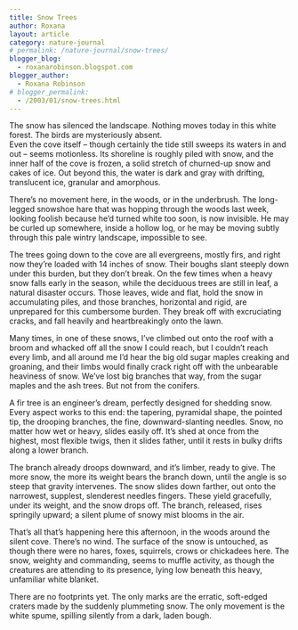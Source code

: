 ```yaml
---
title: Snow Trees
author: Roxana
layout: article
category: nature-journal
# permalink: /nature-journal/snow-trees/
blogger_blog:
  - roxanarobinson.blogspot.com
blogger_author:
  - Roxana Robinson
# blogger_permalink:
  - /2003/01/snow-trees.html
---
```

The snow has silenced the landscape. Nothing moves today in this white forest. The birds are mysteriously absent.  
Even the cove itself – though certainly the tide still sweeps its waters in and out – seems motionless. Its shoreline is roughly piled with snow, and the inner half of the cove is frozen, a solid stretch of churned-up snow and cakes of ice. Out beyond this, the water is dark and gray with drifting, translucent ice, granular and amorphous. 

There’s no movement here, in the woods, or in the underbrush. The long-legged snowshoe hare that was hopping through the woods last week, looking foolish because he’d turned white too soon, is now invisible. He may be curled up somewhere, inside a hollow log, or he may be moving subtly through this pale wintry landscape, impossible to see.  

The trees going down to the cove are all evergreens, mostly firs, and right now they’re loaded with 14 inches of snow. Their boughs slant steeply down under this burden, but they don’t break. On the few times when a heavy snow falls early in the season, while the deciduous trees are still in leaf, a natural disaster occurs. Those leaves, wide and flat, hold the snow in accumulating piles, and those branches, horizontal and rigid, are unprepared for this cumbersome burden. They break off with excruciating cracks, and fall heavily and heartbreakingly onto the lawn.  

Many times, in one of these snows, I’ve climbed out onto the roof with a broom and whacked off all the snow I could reach, but I couldn’t reach every limb, and all around me I’d hear the big old sugar maples creaking and groaning, and their limbs would finally crack right off with the unbearable heaviness of snow. We’ve lost big branches that way, from the sugar maples and the ash trees. But not from the conifers.  

A fir tree is an engineer’s dream, perfectly designed for shedding snow. Every aspect works to this end: the tapering, pyramidal shape, the pointed tip, the drooping branches, the fine, downward-slanting needles. Snow, no matter how wet or heavy, slides easily off. It’s shed at once from the highest, most flexible twigs, then it slides father, until it rests in bulky drifts along a lower branch.  

The branch already droops downward, and it’s limber, ready to give. The more snow, the more its weight bears the branch down, until the angle is so steep that gravity intervenes. The snow slides down farther, out onto the narrowest, supplest, slenderest needles fingers. These yield gracefully, under its weight, and the snow drops off. The branch, released, rises springily upward; a silent plume of snowy mist blooms in the air.  

That’s all that’s happening here this afternoon, in the woods around the silent cove. There’s no wind. The surface of the snow is untouched, as though there were no hares, foxes, squirrels, crows or chickadees here. The snow, weighty and commanding, seems to muffle activity, as though the creatures are attending to its presence, lying low beneath this heavy, unfamiliar white blanket.  

There are no footprints yet. The only marks are the erratic, soft-edged craters made by the suddenly plummeting snow. The only movement is the white spume, spilling silently from a dark, laden bough.

